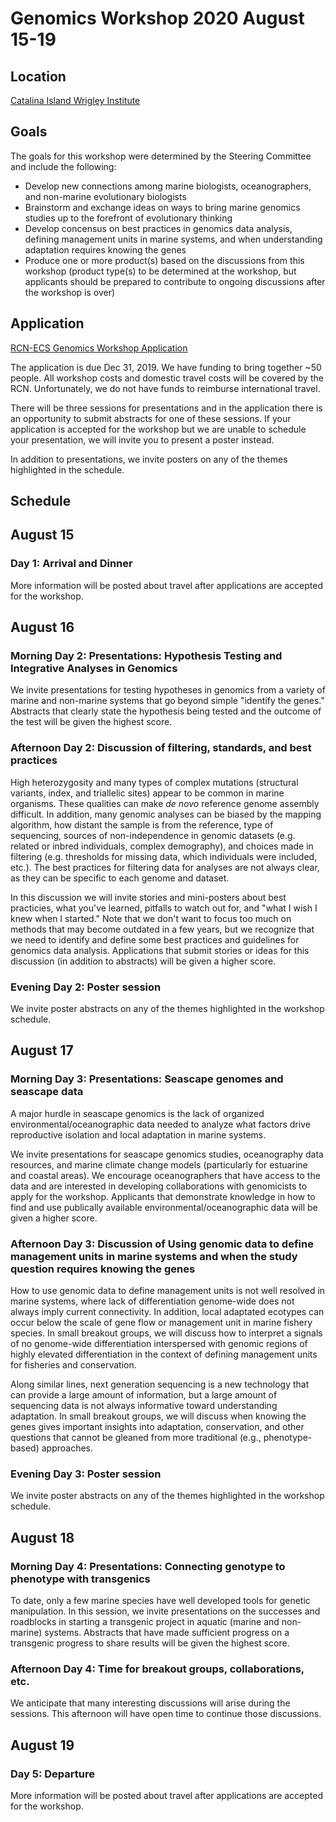 # Genomics Workshop 2020 August 15-19

## Location
[Catalina Island Wrigley Institute](https://dornsife.usc.edu/wrigley/)

## Goals
The goals for this workshop were determined by the Steering Committee and include the following:

* Develop new connections among marine biologists, oceanographers, and non-marine evolutionary biologists
* Brainstorm and exchange ideas on ways to bring marine genomics studies up to the forefront of evolutionary thinking
* Develop concensus on best practices in genomics data analysis, defining management units in marine systems, and when understanding adaptation requires knowing the genes
* Produce one or more product(s) based on the discussions from this workshop (product type(s) to be determined at the workshop, but applicants should be prepared to contribute to ongoing discussions after the workshop is over)


## Application
[RCN-ECS Genomics Workshop Application](https://docs.google.com/forms/d/16vNuiXOmvcmsePJvz-6jZAqT3vB4qrpqN4pN-4zCxGw/edit)

The application is due Dec 31, 2019. We have funding to bring together ~50 people. All workshop costs and domestic travel costs will be covered by the RCN. Unfortunately, we do not have funds to reimburse international travel.

There will be three sessions for presentations and in the application there is an opportunity to submit abstracts for one of these sessions. If your application is accepted for the workshop but we are unable to schedule your presentation, we will invite you to present a poster instead.

In addition to presentations, we invite posters on any of the themes highlighted in the schedule.

## Schedule

## August 15
### Day 1: Arrival and Dinner
More information will be posted about travel after applications are accepted for the workshop.

## August 16
### Morning Day 2: Presentations: Hypothesis Testing and Integrative Analyses in Genomics

We invite presentations for testing hypotheses in genomics from a variety of marine and non-marine systems
that go beyond simple "identify the genes." Abstracts that clearly state the hypothesis being tested and the outcome of the test will be given the highest score.

### Afternoon Day 2: Discussion of filtering, standards, and best practices

High heterozygosity and many types of complex mutations (structural variants, index, and triallelic sites)
appear to be common in marine organisms. These qualities can make *de novo* reference genome assembly 
difficult. In addition, many genomic analyses can be biased by the mapping algorithm, how distant the sample is from the reference, type of sequencing, sources of non-independence in genomic datasets (e.g. related or inbred individuals, complex demography), and choices made in filtering (e.g. thresholds for missing data, which individuals were included, etc.). The best practices for filtering data for analyses are not always clear, as they can be specific to each genome and dataset.

In this discussion we will invite stories and mini-posters about best practicies, what you've learned, pitfalls to watch out for, and "what I wish I knew when I started." Note that we don't want to focus too much on methods that may become outdated in a few years, but we recognize that we need to identify and define some best practices and guidelines for genomics data analysis. Applications that submit stories or ideas for this discussion (in addition to abstracts) will be given a higher score.

### Evening Day 2: Poster session

We invite poster abstracts on any of the themes highlighted in the workshop schedule.

## August 17
### Morning Day 3: Presentations: Seascape genomes and seascape data

A major hurdle in seascape genomics is the lack of organized environmental/oceanographic data needed to analyze what factors drive reproductive isolation and local adaptation in marine systems.

We invite presentations for seascape genomics studies, oceanography data resources, and marine climate change models (particularly for estuarine and coastal areas). We encourage oceanographers that have access to the data and are interested in developing collaborations with genomicists to apply for the workshop. Applicants that demonstrate knowledge in how to find and use publically available environmental/oceanographic data will be given a higher score.


### Afternoon Day 3: Discussion of Using genomic data to define management units in marine systems and when the study question requires knowing the genes

How to use genomic data to define management units is not well resolved in marine systems, where lack of differentiation genome-wide does not always imply current connectivity. In addition, local adaptated ecotypes can occur below the scale of gene flow or management unit in marine fishery species. In small breakout groups, we will discuss how to interpret a signals of no genome-wide differentiation interspersed with genomic regions of highly elevated differentiation in the context of defining management units for fisheries and conservation. 

Along similar lines, next generation sequencing is a new technology that can provide a large amount of information, but a large amount of sequencing data is not always informative toward understanding adaptation. In small breakout groups, we will discuss when knowing the genes gives important insights into adaptation, conservation, and other questions that cannot be gleaned from more traditional (e.g., phenotype-based) approaches.

### Evening Day 3: Poster session

We invite poster abstracts on any of the themes highlighted in the workshop schedule.

## August 18
### Morning Day 4: Presentations: Connecting genotype to phenotype with transgenics 

To date, only a few marine species have well developed tools for genetic manipulation. In this session, we invite presentations on the successes and roadblocks in starting a transgenic project in aquatic (marine and non-marine) systems.
Abstracts that have made sufficient progress on a transgenic progress to share results will be given the highest score.

### Afternoon Day 4: Time for breakout groups, collaborations, etc.

We anticipate that many interesting discussions will arise during the sessions. This afternoon will have open time to continue those discussions. 

## August 19
### Day 5: Departure
More information will be posted about travel after applications are accepted for the workshop.
